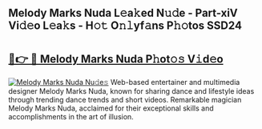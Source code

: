 ## Melody Marks Nuda L𝚎a𝚔ed N𝚞𝚍e - Part-xiV Vi𝚍𝚎o L𝚎a𝚔s - H𝚘𝚝 O𝚗𝚕yf𝚊ns P𝚑𝚘tos SSD24

# <h2><a href="http://kfen316.oniu.top/?m=Melody+Marks+Nuda">🔗👉 🔴 Melody Marks Nuda P𝚑ot𝚘𝚜 V𝚒d𝚎o</a></h2>

[![Melody Marks Nuda Nu𝚍e𝚜](https://i.imgur.com/0qMVB7G.gif)](http://kfen316.oniu.top/?m=Melody+Marks+Nuda)
Web-based entertainer and multimedia designer Melody Marks Nuda, known for sharing dance and lifestyle ideas through trending dance trends and short videos. Remarkable magician Melody Marks Nuda, acclaimed for their exceptional skills and accomplishments in the art of illusion.  
